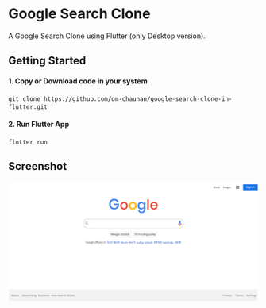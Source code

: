 # Google Search Clone

A Google Search Clone using Flutter (only Desktop version).

## Getting Started

#### 1. Copy or Download code in your system 

```
git clone https://github.com/om-chauhan/google-search-clone-in-flutter.git 
```

#### 2. Run Flutter App

```
flutter run
```

## Screenshot

![Google Search Clone](/screenshot/Screenshot.png)
